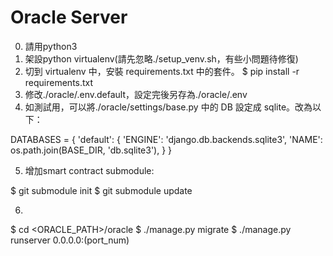 # Oracle Server

0. 請用python3
1. 架設python virtualenv(請先忽略./setup_venv.sh，有些小問題待修復)
2. 切到 virtualenv 中，安裝 requirements.txt 中的套件。
	$ pip install -r requirements.txt
3. 修改./oracle/.env.default，設定完後另存為./oracle/.env
4. 如測試用，可以將./oracle/settings/base.py 中的 DB 設定成 sqlite。改為以下：

DATABASES = {
    'default': {
        'ENGINE': 'django.db.backends.sqlite3',
        'NAME': os.path.join(BASE_DIR, 'db.sqlite3'),
    }
}

5. 增加smart contract submodule:

$ git submodule init
$ git submodule update

6.
$ cd <ORACLE_PATH>/oracle
$ ./manage.py migrate
$ ./manage.py runserver 0.0.0.0:(port_num)